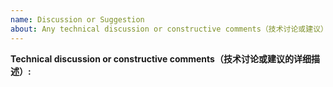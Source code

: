 ```yaml
---
name: Discussion or Suggestion
about: Any technical discussion or constructive comments（技术讨论或建议）
---
```


<!-- Please don't delete this template -->

<!-- ISSUE TEMPLATE -->

**Technical discussion or constructive comments（技术讨论或建议的详细描述）:**

